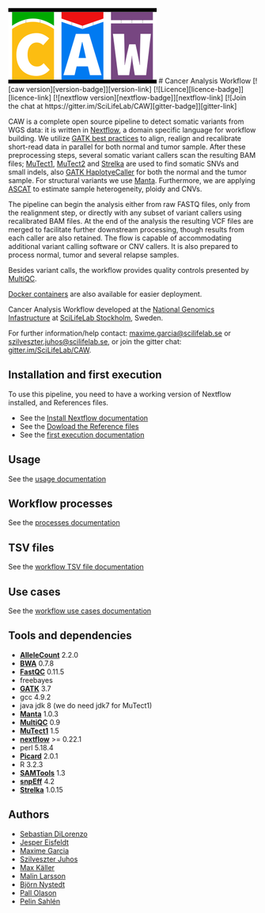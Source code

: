 <img src="doc/Logo.png" width="300" title="CAW">
# Cancer Analysis Workflow
[![caw version][version-badge]][version-link] [![Licence][licence-badge]][licence-link] [![nextflow version][nextflow-badge]][nextflow-link] [![Join the chat at https://gitter.im/SciLifeLab/CAW][gitter-badge]][gitter-link]

CAW is a complete open source pipeline to detect somatic variants from WGS data: it is written in [Nextflow][nextflow-link], a domain specific language for workflow building.
We utilize [GATK best practices](https://software.broadinstitute.org/gatk/best-practices) to align, realign and recalibrate short-read data in parallel for both normal and tumor sample.
After these preprocessing steps, several somatic variant callers scan the resulting BAM files;
[MuTect1](https://github.com/broadinstitute/mutect), [MuTect2](https://github.com/broadgsa/gatk-protected) and [Strelka](https://github.com/Illumina/strelka) are used to find somatic SNVs and small indels,
also [GATK HaplotyeCaller](https://github.com/broadgsa/gatk-protected) for both the normal and the tumor sample.
For structural variants we use [Manta](https://github.com/Illumina/manta).
Furthermore, we are applying [ASCAT](https://github.com/Crick-CancerGenomics/ascat) to estimate sample heterogeneity, ploidy and CNVs.

The pipeline can begin the analysis either from raw FASTQ files, only from the realignment step, or directly with any subset of variant callers using recalibrated BAM files.
At the end of the analysis the resulting VCF files are merged to facilitate further downstream processing, though results from each caller are also retained.
The flow is capable of accommodating additional variant calling software or CNV callers.
It is also prepared to process normal, tumor and several relapse samples.

Besides variant calls, the workflow provides quality controls presented by [MultiQC](https://github.com/ewels/MultiQC/).

[Docker containers](https://github.com/MaxUlysse/CAW-containers) are also available for easier deployment.

Cancer Analysis Workflow developed at the [National Genomics Infastructure](https://ngisweden.scilifelab.se/)
at [SciLifeLab Stockholm](https://www.scilifelab.se/platforms/ngi/), Sweden.

For further information/help contact: maxime.garcia@scilifelab.se or szilveszter.juhos@scilifelab.se, or join the gitter chat: [gitter.im/SciLifeLab/CAW][gitter-link].

## Installation and first execution
To use this pipeline, you need to have a working version of Nextflow installed, and References files.
- See the [Install Nextflow documentation](https://github.com/SciLifeLab/NGI-NextflowDocs/blob/master/docs/INSTALL.md)
- See the [Dowload the Reference files](doc/REFERENCES.md)
- See the [first execution documentation](doc/FIRST_RUN.md)

## Usage
See the [usage documentation](doc/USAGE.md)

## Workflow processes
See the [processes documentation](doc/PROCESS.md)

## TSV files
See the [workflow TSV file documentation](doc/TSV.md)

## Use cases
See the [workflow use cases documentation](doc/USE_CASES.md)

## Tools and dependencies
- **[AlleleCount][AlleleCount-link]** 2.2.0
- **[BWA][bwa-link]** 0.7.8
- **[FastQC][fastqc-link]** 0.11.5
- freebayes
- **[GATK][gatk-link]** 3.7
- gcc 4.9.2
- java jdk 8 (we do need jdk7 for MuTect1)
- **[Manta][manta-link]** 1.0.3
- **[MultiQC][multiqc-link]** 0.9
- **[MuTect1][mutect1-link]** 1.5
- **[nextflow][nextflow-link]** >= 0.22.1
- perl 5.18.4
- **[Picard][picard-link]** 2.0.1
- R 3.2.3
- **[SAMTools][samtools-link]** 1.3
- **[snpEff][snpeff-link]** 4.2
- **[Strelka][strelka-link]** 1.0.15

## Authors
- [Sebastian DiLorenzo](@Sebastian-D)
- [Jesper Eisfeldt](@J35P312)
- [Maxime Garcia](@MaxUlysse)
- [Szilveszter Juhos](@szilvajuhos)
- [Max Käller](@gulfshores)
- [Malin Larsson](@malinlarsson)
- [Björn Nystedt](@bjornnystedt)
- [Pall Olason](@pallolason)
- [Pelin Sahlén](@pelinakan)

[AlleleCount-link]: https://github.com/cancerit/alleleCount
[bwa-link]: https://github.com/lh3/bwa
[fastqc-link]: http://www.bioinformatics.babraham.ac.uk/projects/fastqc/
[gatk-link]: https://github.com/broadgsa/gatk-protected
[gitter-badge]: https://badges.gitter.im/SciLifeLab/CAW.svg
[gitter-link]: https://gitter.im/SciLifeLab/CAW
[licence-badge]: https://img.shields.io/github/license/SciLifeLab/CAW.svg
[licence-link]: https://github.com/SciLifeLab/CAW/blob/master/LICENSE
[manta-link]: https://github.com/Illumina/manta
[multiqc-link]: https://github.com/ewels/MultiQC/
[mutect1-link]: https://github.com/broadinstitute/mutect
[nextflow-badge]: https://img.shields.io/badge/nextflow-%E2%89%A50.22.2-brightgreen.svg
[nextflow-link]: https://www.nextflow.io/
[picard-link]: https://github.com/broadinstitute/picard
[samtools-link]: https://github.com/samtools/samtools
[snpeff-link]: http://snpeff.sourceforge.net/
[strelka-link]: https://github.com/Illumina/strelka
[version-badge]: https://img.shields.io/github/release/SciLifeLab/CAW.svg
[version-link]: https://github.com/SciLifeLab/CAW/releases/latest
